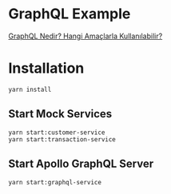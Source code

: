 # GraphQL Example

[GraphQL Nedir? Hangi Amaçlarla Kullanılabilir?]()

# Installation
```
yarn install
```

## Start Mock Services

```
yarn start:customer-service
yarn start:transaction-service
```

## Start Apollo GraphQL Server

```
yarn start:graphql-service
```